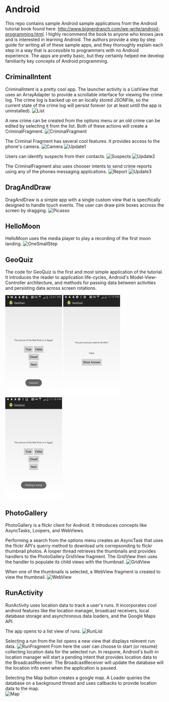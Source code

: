 Android
=======
This repo contains sample Android sample applications from 
the Android tutorial book found here: 
http://www.bignerdranch.com/we-write/android-programming.html.
I highly recommend the book to anyone who knows java
and is interested in learning Android.  The authors provide 
a step by step guide for writing all of these sample apps,
and they thoroughly explain each step in
a way that is accessible to programmers with no Android 
experience.  The apps are pretty basic, but they certainly
helped me develop familiarity key concepts of Android 
programming.  

## CriminalIntent
CriminalIntent is a pretty cool app.  The launcher activity
is a ListView that uses an ArrayAdapter to provide a scrollable
interface for viewing the crime log.  The crime log is backed
up on an locally stored JSONFile, so the current state of the crime
log will persist forever (or at least untill the app is 
uninstalled).
![List](https://github.com/p-tricky/Android/blob/master/images/CriminalIntent_1.png)

A new crime can be created from the options menu or an old
crime can be edited by selecting it from the list. Both of 
these actions will create a CriminalFragment.
![CriminalFragment](https://github.com/p-tricky/Android/blob/master/images/CriminalIntent_2.png)

The Criminal Fragment has several cool features. It provides 
access to the phone's camera.
![Camera](https://github.com/p-tricky/Android/blob/master/images/CriminalIntent_3.png)
![Update1](https://github.com/p-tricky/Android/blob/master/images/CriminalIntent_4.png)

Users can identify suspects from their contacts.
![Suspects](https://github.com/p-tricky/Android/blob/master/images/CriminalIntent_5.png)
![Update2](https://github.com/p-tricky/Android/blob/master/images/CriminalIntent_6.png)

The CriminalFragment also uses chooser intents to send crime
reports using any of the phones messaging applications.
![Report](https://github.com/p-tricky/Android/blob/master/images/CriminalIntent_7.png)
![Update3](https://github.com/p-tricky/Android/blob/master/images/CriminalIntent_8.png)

## DragAndDraw
DragAndDraw is a simple app with a single custom view that is
specifically designed to handle touch events.  The user can
draw pink boxes accross the screen by dragging.
![Picasso](https://github.com/p-tricky/Android/blob/master/images/DragAndDraw_1.png)

## HelloMoon
HelloMoon uses the media player to play a recording of the
first moon landing.
![OneSmallStep](https://github.com/p-tricky/Android/blob/master/images/HelloMoon_1.png)

## GeoQuiz
The code for GeoQuiz is the first and most simple
application of the tutorial.  It introduces the
reader to application life-cycles, Android's 
Model-View-Controller architecture, and methods for passing
data between activities and persisting data across screen
rotations.  

![Main1](https://github.com/p-tricky/Android/blob/master/images/GeoQuiz_1.png)
![Cheat](https://github.com/p-tricky/Android/blob/master/images/GeoQuiz_2.png)
![Main2](https://github.com/p-tricky/Android/blob/master/images/GeoQuiz_3.png)

## PhotoGallery
PhotoGallery is a flickr client for Android.  It introduces
concepts like AsyncTasks, Loopers, and WebViews.  

Performing a search from the options menu creates 
an AsyncTask that uses the flickr API's querry method to
download urls correpsonding to flickr thumbnail photos. A looper
thread retrieves the thumbnails and provides handlers to the
PhotoGallery GridView fragment. The GridView then uses the handler
to populate its child views with the thumbnail.
![GridView](https://github.com/p-tricky/Android/blob/master/images/PhotoGallery_1.png)

When one of the thumbnails is selected, a WebView fragment
is created to view the thumbnail.
![WebView](https://github.com/p-tricky/Android/blob/master/images/PhotoGallery_2.png)


## RunActivity
RunActivity uses location data to track a user's runs.  It 
incorporates cool android features like the location manager,
broadcast receivers, local database storage and asynchronous
data loaders, and the Google Maps API.

The app opens to a list view of runs.
![RunList](https://github.com/p-tricky/Android/blob/master/images/RunActivity_1.png)

Selecting a run from the list opens a new view that displays
relevent run data. 
![RunFragment](https://github.com/p-tricky/Android/blob/master/images/RunActivity_2.png)
From here the user can choose to start (or resume) collecting 
location data for the selected run. In respone, Android's built-in
location manager will start a pending intent that provides
location data to the BroadcastReceiver.  The BroadcastReceiver
will update the database will the location info even when the
application is paused.  

Selecting the Map button creates a google map.  A Loader queries
the database on a background thread and uses callbacks to provide
location data to the map.  
![Map](https://github.com/p-tricky/Android/blob/master/images/RunActivity_3.png)
`

